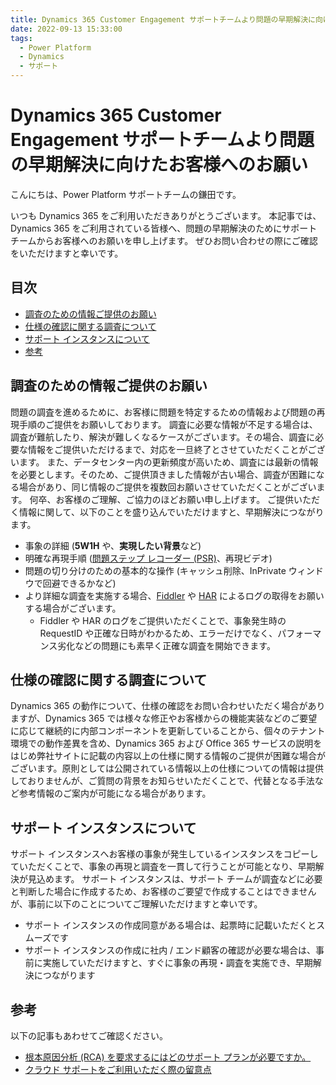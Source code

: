 ```yaml
---
title: Dynamics 365 Customer Engagement サポートチームより問題の早期解決に向けたお客様へのお願い
date: 2022-09-13 15:33:00
tags:
  - Power Platform
  - Dynamics
  - サポート
---
```


# Dynamics 365 Customer Engagement サポートチームより問題の早期解決に向けたお客様へのお願い

こんにちは、Power Platform サポートチームの鎌田です。

いつも Dynamics 365 をご利用いただきありがとうございます。
本記事では、Dynamics 365 をご利用されている皆様へ、問題の早期解決のためにサポートチームからお客様へのお願いを申し上げます。
ぜひお問い合わせの際にご確認をいただけますと幸いです。

## 目次

- [調査のための情報ご提供のお願い](#調査のための情報ご提供のお願い)
- [仕様の確認に関する調査について](#仕様の確認に関する調査について)
- [サポート インスタンスについて](#サポート-インスタンスについて)
- [参考](#参考)

## 調査のための情報ご提供のお願い

問題の調査を進めるために、お客様に問題を特定するための情報および問題の再現手順のご提供をお願いしております。
調査に必要な情報が不足する場合は、調査が難航したり、解決が難しくなるケースがございます。その場合、調査に必要な情報をご提供いただけるまで、対応を一旦終了とさせていただくことがございます。
また、データセンター内の更新頻度が高いため、調査には最新の情報を必要とします。そのため、ご提供頂きました情報が古い場合、調査が困難になる場合があり、同じ情報のご提供を複数回お願いさせていただくことがございます。
何卒、お客様のご理解、ご協力のほどお願い申し上げます。
ご提供いただく情報に関して、以下のことを盛り込んでいただけますと、早期解決につながります。

- 事象の詳細 (**5W1H** や、**実現したい背景**など)
- 明確な再現手順 ([問題ステップ レコーダー (PSR)](https://docs.microsoft.com/ja-jp/office/troubleshoot/settings/how-to-use-problem-steps-recorder)、再現ビデオ)
- 問題の切り分けのための基本的な操作 (キャッシュ削除、InPrivate ウィンドウで回避できるかなど)
- より詳細な調査を実施する場合、[Fiddler](https://social.technet.microsoft.com/Forums/azure/ja-JP/fe5f977a-2992-44c3-b643-38ad570a3d18/fiddler-12525124641239825505214622516338918?forum=DCRMSupport) や [HAR](https://docs.microsoft.com/ja-jp/azure/azure-portal/capture-browser-trace#google-chrome-and-microsoft-edge) によるログの取得をお願いする場合がございます。
  - Fiddler や HAR のログをご提供いただくことで、事象発生時の RequestID や正確な日時がわかるため、エラーだけでなく、パフォーマンス劣化などの問題にも素早く正確な調査を開始できます。

## 仕様の確認に関する調査について

Dynamics 365 の動作について、仕様の確認をお問い合わせいただく場合がありますが、Dynamics 365 では様々な修正やお客様からの機能実装などのご要望に応じて継続的に内部コンポーネントを更新していることから、個々のテナント環境での動作差異を含め、Dynamics 365 および Office 365 サービスの説明をはじめ弊社サイトに記載の内容以上の仕様に関する情報のご提供が困難な場合がございます。原則としては公開されている情報以上の仕様についての情報は提供しておりませんが、ご質問の背景をお知らせいただくことで、代替となる手法など参考情報のご案内が可能になる場合があります。

## サポート インスタンスについて

サポート インスタンスへお客様の事象が発生しているインスタンスをコピーしていただくことで、事象の再現と調査を一貫して行うことが可能となり、早期解決が見込めます。
サポート インスタンスは、サポート チームが調査などに必要と判断した場合に作成するため、お客様のご要望で作成することはできませんが、事前に以下のことについてご理解いただけますと幸いです。

- サポート インスタンスの作成同意がある場合は、起票時に記載いただくとスムーズです
- サポート インスタンスの作成に社内 / エンド顧客の確認が必要な場合は、事前に実施していただけますと、すぐに事象の再現・調査を実施でき、早期解決につながります

## 参考

以下の記事もあわせてご確認ください。

- [根本原因分析 (RCA) を要求するにはどのサポート プランが必要ですか。](https://docs.microsoft.com/ja-jp/power-platform/admin/support-overview#which-support-plan-do-i-need-in-order-to-request-a-root-cause-analysis-rca)
- [クラウド サポートをご利用いただく際の留意点](https://jpdynamicscrm.github.io/blog/powerplatform/Notes-when-using-support.md)
